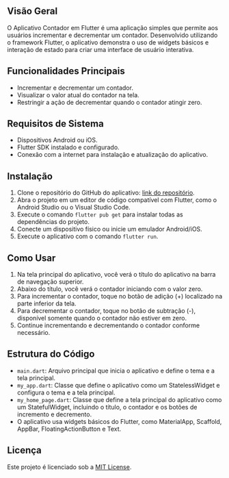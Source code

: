 ## Visão Geral
O Aplicativo Contador em Flutter é uma aplicação simples que permite aos usuários incrementar e decrementar um contador. Desenvolvido utilizando o framework Flutter, o aplicativo demonstra o uso de widgets básicos e interação de estado para criar uma interface de usuário interativa.

## Funcionalidades Principais
- Incrementar e decrementar um contador.
- Visualizar o valor atual do contador na tela.
- Restringir a ação de decrementar quando o contador atingir zero.

## Requisitos de Sistema
- Dispositivos Android ou iOS.
- Flutter SDK instalado e configurado.
- Conexão com a internet para instalação e atualização do aplicativo.

## Instalação
1. Clone o repositório do GitHub do aplicativo: [link do repositório](link_do_repositório).
2. Abra o projeto em um editor de código compatível com Flutter, como o Android Studio ou o Visual Studio Code.
3. Execute o comando `flutter pub get` para instalar todas as dependências do projeto.
4. Conecte um dispositivo físico ou inicie um emulador Android/iOS.
5. Execute o aplicativo com o comando `flutter run`.

## Como Usar
1. Na tela principal do aplicativo, você verá o título do aplicativo na barra de navegação superior.
2. Abaixo do título, você verá o contador iniciando com o valor zero.
3. Para incrementar o contador, toque no botão de adição (+) localizado na parte inferior da tela.
4. Para decrementar o contador, toque no botão de subtração (-), disponível somente quando o contador não estiver em zero.
5. Continue incrementando e decrementando o contador conforme necessário.

## Estrutura do Código
- `main.dart`: Arquivo principal que inicia o aplicativo e define o tema e a tela principal.
- `my_app.dart`: Classe que define o aplicativo como um StatelessWidget e configura o tema e a tela principal.
- `my_home_page.dart`: Classe que define a tela principal do aplicativo como um StatefulWidget, incluindo o título, o contador e os botões de incremento e decremento.
- O aplicativo usa widgets básicos do Flutter, como MaterialApp, Scaffold, AppBar, FloatingActionButton e Text.

## Licença
Este projeto é licenciado sob a [MIT License](https://github.com/brunaschneider/contador).
